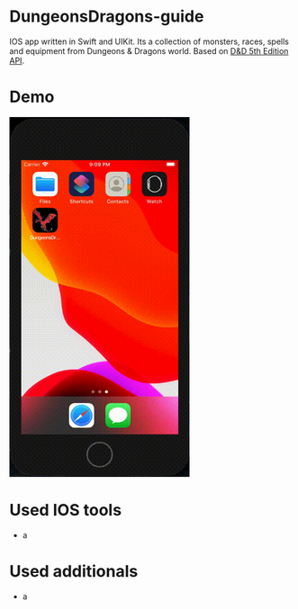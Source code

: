 # DungeonsDragons-guide
IOS app written in Swift and UIKit. Its a collection of monsters, races, spells and equipment from Dungeons & Dragons world. Based on [D&D 5th Edition API](https://www.dnd5eapi.co/). 

# Demo
<img src="demo.gif" alt="alt text">

# Used IOS tools
* a

# Used additionals
* a